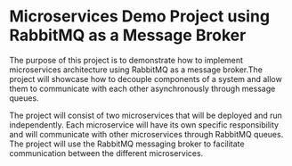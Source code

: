 # Microservices Demo Project using RabbitMQ as a Message Broker

 The purpose of this project is to demonstrate how to implement microservices architecture 
 using RabbitMQ as a message broker.The project will showcase how to decouple components of a system
 and allow them to communicate with each other asynchronously through message queues.


 The project will consist of two microservices that will be deployed and run independently.
 Each microservice will have its own specific responsibility and will communicate with other microservices
 through RabbitMQ queues. The project will use the RabbitMQ messaging broker to facilitate communication between the different microservices.


